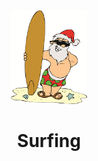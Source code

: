 <div align="center">
<img height="150px" src="https://raw.githubusercontent.com/janice41/surfing/main/public/logos/4cboRAEXi.png">
<h1>Surfing</h1>
</center>
